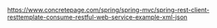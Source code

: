 https://www.concretepage.com/spring/spring-mvc/spring-rest-client-resttemplate-consume-restful-web-service-example-xml-json